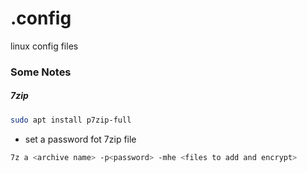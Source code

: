 # .config
linux config files

### Some Notes

##### 7zip
```bash
sudo apt install p7zip-full
```
- set a password fot 7zip file
```bash
7z a <archive name> -p<password> -mhe <files to add and encrypt>
```
